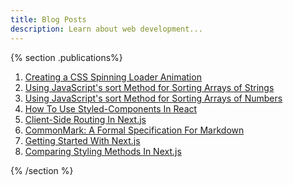 ```yaml
---
title: Blog Posts
description: Learn about web development...
---
```


{% section .publications%}

1. [Creating a CSS Spinning Loader Animation](/blog/css-spinning-loader)
1. [Using JavaScript's sort Method for Sorting Arrays of Strings](/blog/js-sort-string-array)
1. [Using JavaScript's sort Method for Sorting Arrays of Numbers](/blog/js-sort-number-array)
1. [How To Use Styled-Components In React](/blog/styled-components-in-react)
1. [Client-Side Routing In Next.js](/blog/client-side-routing-nextjs)
1. [CommonMark: A Formal Specification For Markdown](/blog/commonmark)
1. [Getting Started With Next.js](/blog/getting-started-nextjs)
1. [Comparing Styling Methods In Next.js](/blog/styling-methods-nextjs)

{% /section %}
